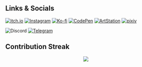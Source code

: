 ## Links & Socials

[![itch.io](https://img.shields.io/badge/Itch.io-fa5c5b?style=for-the-badge&logo=itchdotio&logoColor=white)](https://nnda.itch.io)
[![Instagram](https://img.shields.io/badge/Instagram-E4405F?style=for-the-badge&logo=instagram&logoColor=white)](https://www.instagram.com/nnda.afrd)
[![Ko-fi](https://img.shields.io/badge/Ko--fi-FF5E5B?style=for-the-badge&logo=kofi&logoColor=white)](https://ko-fi.com/nnda_)
[![CodePen](https://img.shields.io/badge/CodePen-6e6e6e?style=for-the-badge&logo=codepen&logoColor=white)](https://codepen.io/nnda)
[![ArtStation](https://img.shields.io/badge/ArtStation-13AFF0?style=for-the-badge&logo=artstation&logoColor=white)](https://www.artstation.com/nnda)
[![pixiv](https://img.shields.io/badge/pixiv-0096FA?style=for-the-badge&logo=pixiv&logoColor=white)](https://www.pixiv.net)

![Discord](https://img.shields.io/badge/Discord-nndd%230099-3841a1?style=flat-square&logo=discord&logoColor=white&labelColor=5865F2)
[![Telegram](https://img.shields.io/badge/Telegram-%40a__nndded-18668c?style=flat-square&logo=telegram&logoColor=white&labelColor=26A5E4)](https://t.me/a_nndded)

## Contribution Streak

<p align="center">
  <a href="https://git.io/streak-stats"><a href="https://git.io/streak-stats"><img src="https://streak-stats.demolab.com?user=nndda&theme=dark&hide_border=true&date_format=j%20M%5B%20Y%5D&background=FFFFFF00&ring=61ECF0&fire=61ECF0&currStreakLabel=61ECF0"/></a>
</p>
